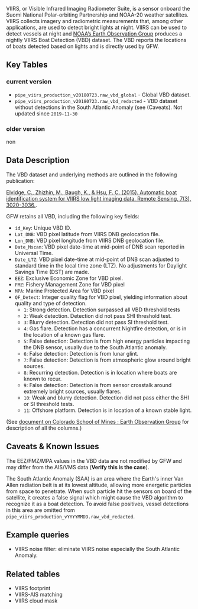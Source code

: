 VIIRS, or Visible Infrared Imaging Radiometer Suite, is a sensor onboard the Suomi National Polar-orbiting Partnership and NOAA-20 weather satellites. VIIRS collects imagery and radiometric measurements that, among other applications, are used to detect bright lights at night. VIIRS can be used to detect vessels at night and [NOAA’s Earth Observation Group](https://www.ngdc.noaa.gov/eog/index.html) produces a nightly VIIRS Boat Detection (VBD) dataset. The VBD reports the locations of boats detected based on lights and is directly used by GFW.

## Key Tables

### current version

+ `pipe_viirs_production_v20180723.raw_vbd_global` - Global VBD dataset. 
+ `pipe_viirs_production_v20180723.raw_vbd_redacted` - VBD dataset without detections in the South Atlantic Anomaly (see (Caveats). Not updated since `2019-11-30`

### older version

non

## Data Description

The VBD dataset and underlying methods are outlined in the following publication:

[Elvidge, C., Zhizhin, M., Baugh, K., & Hsu, F. C. (2015). Automatic boat identification system for VIIRS low light imaging data. Remote Sensing, 7(3), 3020-3036.](https://www.mdpi.com/2072-4292/7/3/3020). 

GFW retains all VBD, including the following key fields:

+ `id_Key`: Unique VBD ID.
+ `Lat_DNB`: VBD pixel latitude from VIIRS DNB geolocation file.
+ `Lon_DNB`: VBD pixel longitude from VIIRS DNB geolocation file.
+ `Date_Mscan`: VBD pixel date-time at mid-point of DNB scan reported in Universal Time.
+ `Date_LTZ`: VBD pixel date-time at mid-point of DNB scan adjusted to standard time in the local time zone (LTZ). No adjustments for Daylight Savings Time (DST) are made.
+ `EEZ`: Exclusive Economic Zone for VBD pixel.
+ `FMZ`: Fishery Management Zone for VBD pixel
+ `MPA`: Marine Protected Area for VBD pixel
+ `QF_Detect`: Integer quality flag for VBD pixel, yielding information about quality and type of detection.
  + `1`: Strong detection. Detection surpassed all VBD threshold tests
  + `2`: Weak detection. Detection did not pass SHI threshold test.
  + `3`: Blurry detection. Detection did not pass SI threshold test.
  + `4`: Gas flare. Detection has a concurrent Nightfire detection, or is in the location of a known gas flare.
  + `5`: False detection: Detection is from high energy particles impacting the DNB sensor, usually due to the South Atlantic anomaly.
  + `6`: False detection: Detection is from lunar glint.
  + `7`: False detection: Detection is from atmospheric glow around bright sources.
  + `8`: Recurring detection. Detection is in location where boats are known to recur.
  + `9`: False detection: Detection is from sensor crosstalk around extremely bright sources, usually flares.
  + `10`: Weak and blurry detection. Detection did not pass either the SHI or SI threshold tests.
  + `11`: Offshore platform. Detection is in location of a known stable light.

(See [document on Colorado School of Mines : Earth Observation Group](https://eogdata.mines.edu/vbd/vbd_readme_v23_r20180824.xlsx) for description of all the columns.)


## Caveats & Known Issues

The EEZ/FMZ/MPA values in the VBD data are not modified by GFW and may differ from the AIS/VMS data (**Verify this is the case**).

The South Atlantic Anomaly (SAA) is an area where the Earth's inner Van Allen radiation belt is at its lowest altitude, allowing more energetic particles from space to penetrate. When such particle hit the sensors on board of the satellite, it creates a false signal which might cause the VBD algorithm to recognize it as a boat detection. To avoid false positives, vessel detections in this area are omitted from `pipe_viirs_production_vYYYYMMDD.raw_vbd_redacted`.

## Example queries

- VIIRS noise filter: eliminate VIIRS noise especially the South Atlantic Anomaly.


## Related tables

- VIIRS footprint
- VIIRS-AIS matching
- VIIRS cloud mask